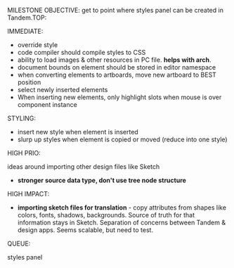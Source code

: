 MILESTONE OBJECTIVE: get to point where styles panel can be created in Tandem.TOP:

IMMEDIATE:

* override style
* code compiler should compile styles to CSS
* ability to load images & other resources in PC file. **helps with arch**.
* document bounds on element should be stored in editor namespace
* when converting elements to artboards, move new artboard to BEST position
* select newly inserted elements
* When inserting new elements, only highlight slots when mouse is over component instance

STYLING:

* insert new style when element is inserted
* slurp up styles when element is copied or moved (reduce into one style)

HIGH PRIO:

ideas around importing other design files like Sketch

* **stronger source data type, don't use tree node structure**

HIGH IMPACT:

* **importing sketch files for translation** - copy attributes from shapes like colors, fonts, shadows, backgrounds. Source of truth for that information stays in Sketch. Separation of concerns between Tandem & design apps. Seems scalable, but need to test.

QUEUE:

styles panel
